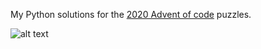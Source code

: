 My Python solutions for the [2020 Advent of code](https://adventofcode.com/2020/) puzzles.

![alt text](https://github.com/JoseLlorensRipolles/AdventOfCode20/blob/main/resources/AoC20.png?raw=true)
